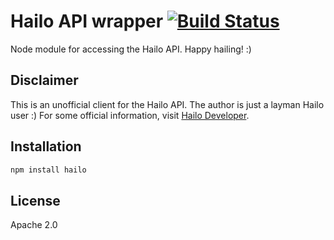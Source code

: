 # Hailo API wrapper [![Build Status](https://travis-ci.org/mmolina/hailo-node.svg?branch=master)](https://travis-ci.org/mmolina/hailo-node)

Node module for accessing the Hailo API. Happy hailing! :)

## Disclaimer

This is an unofficial client for the Hailo API. The author is just a layman
Hailo user :)
For some official information, visit [Hailo Developer](https://developer.hailoapp.com/ 'Hailo Developer').

## Installation

```bash
npm install hailo
```

## License

Apache 2.0
